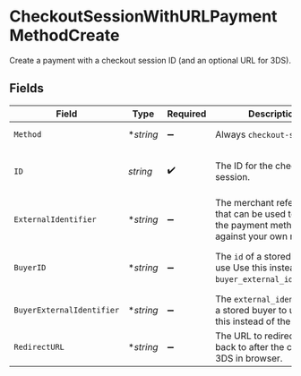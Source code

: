 # CheckoutSessionWithURLPaymentMethodCreate

Create a payment with a checkout session ID (and an optional URL for 3DS).


## Fields

| Field                                                                                         | Type                                                                                          | Required                                                                                      | Description                                                                                   | Example                                                                                       |
| --------------------------------------------------------------------------------------------- | --------------------------------------------------------------------------------------------- | --------------------------------------------------------------------------------------------- | --------------------------------------------------------------------------------------------- | --------------------------------------------------------------------------------------------- |
| `Method`                                                                                      | **string*                                                                                     | :heavy_minus_sign:                                                                            | Always `checkout-session`                                                                     | checkout-session                                                                              |
| `ID`                                                                                          | *string*                                                                                      | :heavy_check_mark:                                                                            | The ID for the checkout session.                                                              | 4137b1cf-39ac-42a8-bad6-1c680d5dab6b                                                          |
| `ExternalIdentifier`                                                                          | **string*                                                                                     | :heavy_minus_sign:                                                                            | The merchant reference that can be used to match the payment method against your own records. | card-12345                                                                                    |
| `BuyerID`                                                                                     | **string*                                                                                     | :heavy_minus_sign:                                                                            | The `id` of a stored buyer to use Use this instead of the `buyer_external_identifier`.        | fe26475d-ec3e-4884-9553-f7356683f7f9                                                          |
| `BuyerExternalIdentifier`                                                                     | **string*                                                                                     | :heavy_minus_sign:                                                                            | The `external_identifier` of a stored buyer to use. Use this instead of the `buyer_id`.       | buyer-12345                                                                                   |
| `RedirectURL`                                                                                 | **string*                                                                                     | :heavy_minus_sign:                                                                            | The URL to redirect a user back to after the complete 3DS in browser.                         |                                                                                               |